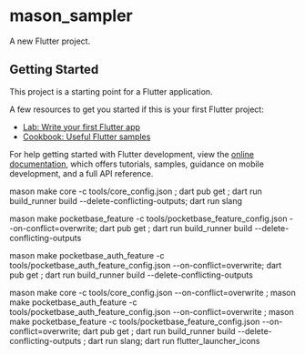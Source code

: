 # mason_sampler

A new Flutter project.

## Getting Started

This project is a starting point for a Flutter application.

A few resources to get you started if this is your first Flutter project:

- [Lab: Write your first Flutter app](https://docs.flutter.dev/get-started/codelab)
- [Cookbook: Useful Flutter samples](https://docs.flutter.dev/cookbook)

For help getting started with Flutter development, view the
[online documentation](https://docs.flutter.dev/), which offers tutorials,
samples, guidance on mobile development, and a full API reference.


<!-- run -->

mason make core -c tools/core_config.json ; dart pub get ; dart run build_runner build --delete-conflicting-outputs; dart run slang

mason make pocketbase_feature -c tools/pocketbase_feature_config.json --on-conflict=overwrite; dart pub get ; dart run build_runner build --delete-conflicting-outputs

mason make pocketbase_auth_feature -c tools/pocketbase_auth_feature_config.json --on-conflict=overwrite; dart pub get ; dart run build_runner build --delete-conflicting-outputs


mason make core -c tools/core_config.json --on-conflict=overwrite ; mason make pocketbase_auth_feature -c tools/pocketbase_auth_feature_config.json --on-conflict=overwrite ; mason make pocketbase_feature -c tools/pocketbase_feature_config.json --on-conflict=overwrite; dart pub get ; dart run build_runner build --delete-conflicting-outputs ; dart run slang; dart run flutter_launcher_icons